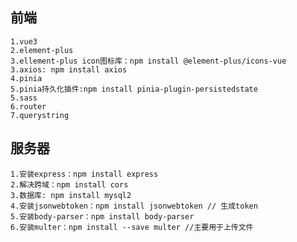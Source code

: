 ## 前端
    1.vue3
    2.element-plus
    3.ellement-plus icon图标库：npm install @element-plus/icons-vue
    3.axios: npm install axios
    4.pinia
    5.pinia持久化插件:npm install pinia-plugin-persistedstate
    5.sass
    6.router
    7.querystring

## 服务器
    1.安装express：npm install express
    2.解决跨域：npm install cors
    3.数据库: npm install mysql2
    4.安装jsonwebtoken：npm install jsonwebtoken // 生成token
    5.安装body-parser：npm install body-parser
    6.安装multer：npm install --save multer //主要用于上传文件